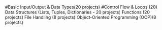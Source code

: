 #Basic Input/Output & Data Types(20 projects)
#Control Flow & Loops (20)
Data Structures (Lists, Tuples, Dictionaries - 20 projects) 
Functions (20 projects)
File Handling (8 projects) 
Object-Oriented Programming (OOP)(8 projects)
